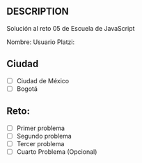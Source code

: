## DESCRIPTION

Solución al reto 05 de Escuela de JavaScript

Nombre:
Usuario Platzi:

## Ciudad
- [ ] Ciudad de México
- [ ] Bogotá

## Reto:
  - [ ] Primer problema
  - [ ] Segundo problema
  - [ ] Tercer problema
  - [ ] Cuarto Problema (Opcional)